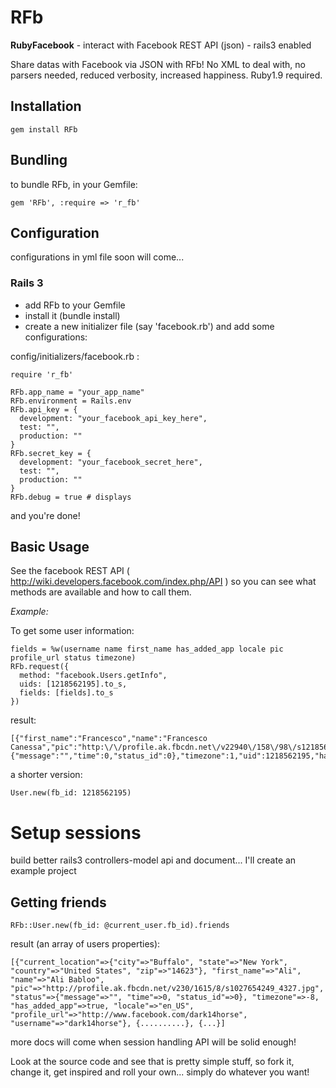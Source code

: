 # RFb

**RubyFacebook** - interact with Facebook REST API (json) - rails3 enabled

Share datas with Facebook via JSON with RFb! No XML to deal with, no parsers needed, reduced verbosity, increased happiness. Ruby1.9 required.


## Installation

    gem install RFb


## Bundling

to bundle RFb, in your Gemfile:
  
    gem 'RFb', :require => 'r_fb'


## Configuration

configurations in yml file soon will come...


### Rails 3

- add RFb to your Gemfile
- install it (bundle install)
- create a new initializer file (say 'facebook.rb') and add some configurations:

config/initializers/facebook.rb :

    require 'r_fb'
    
    RFb.app_name = "your_app_name"
    RFb.environment = Rails.env
    RFb.api_key = { 
      development: "your_facebook_api_key_here",
      test: "",
      production: ""
    }
    RFb.secret_key = { 
      development: "your_facebook_secret_here",
      test: "",
      production: ""
    }
    RFb.debug = true # displays 



and you're done!



## Basic Usage

See the facebook REST API ( http://wiki.developers.facebook.com/index.php/API ) so you can see what methods are available and how to call them. 


*Example:*

To get some user information:
  
    fields = %w(username name first_name has_added_app locale pic profile_url status timezone)
    RFb.request({
      method: "facebook.Users.getInfo", 
      uids: [1218562195].to_s, 
      fields: [fields].to_s
    })
  
result:

    [{"first_name":"Francesco","name":"Francesco Canessa","pic":"http:\/\/profile.ak.fbcdn.net\/v22940\/158\/98\/s1218562195_9493.jpg","status":{"message":"","time":0,"status_id":0},"timezone":1,"uid":1218562195,"has_added_app":true,"locale":"en_US","profile_url":"http:\/\/www.facebook.com\/makevoid","username":"makevoid"}]


a shorter version:

    User.new(fb_id: 1218562195)
  
  
  
# Setup sessions

build better rails3 controllers-model api and document... I'll create an example project

## Getting friends

    RFb::User.new(fb_id: @current_user.fb_id).friends

result (an array of users properties):

    [{"current_location"=>{"city"=>"Buffalo", "state"=>"New York", "country"=>"United States", "zip"=>"14623"}, "first_name"=>"Ali", "name"=>"Ali Babloo", "pic"=>"http://profile.ak.fbcdn.net/v230/1615/8/s1027654249_4327.jpg", "status"=>{"message"=>"", "time"=>0, "status_id"=>0}, "timezone"=>-8, "has_added_app"=>true, "locale"=>"en_US", "profile_url"=>"http://www.facebook.com/dark14horse", "username"=>"dark14horse"}, {..........}, {...}]

more docs will come when session handling API will be solid enough!
  
  

Look at the source code and see that is pretty simple stuff, so fork it, change it, get inspired and roll your own... simply do whatever you want!